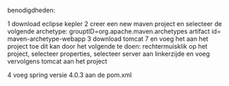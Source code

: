 benodigdheden:

1 download eclipse kepler
2 creer een new maven project en selecteer de volgende archetype: grouptID=org.apache.maven.archetypes 
  artifact id= maven-archetype-webapp
3 download tomcat 7 en voeg het aan het project toe dit kan door het volgende te doen:
  rechtermuisklik op het project, selecteer properties, selecteer server aan linkerzijde en voeg vervolgens tomcat aan het project

4 voeg spring versie 4.0.3 aan de pom.xml




